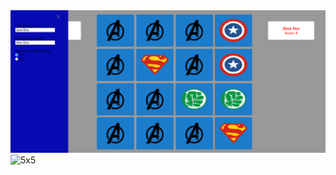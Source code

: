 <img wigth="200px" heigth="200px" src="/blob/master/4x4.PNG" alt="4x4"/>
<img wigth="200px" heigth="200px" src="/5x5.png" alt="5x5"/>
